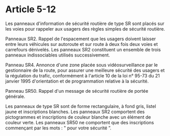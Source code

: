 # Article 5-12

Les panneaux d'information de sécurité routière de type SR sont placés sur les voies pour rappeler aux usagers des règles simples de sécurité routière.

Panneaux SR2. Rappel de l'espacement que les usagers doivent laisser entre leurs véhicules sur autoroute et sur route à deux fois deux voies et carrefours dénivelés. Les panneaux SR2 constituent un ensemble de trois panneaux indissociables utilisés successivement.

Panneau SR4. Annonce d'une zone placée sous vidéosurveillance par le gestionnaire de la route, pour assurer une meilleure sécurité des usagers et la régulation du trafic, conformément à l'article 10 de la loi n° 95-73 du 21 janvier 1995 d'orientation et de programmation relative à la sécurité.

Panneau SR50. Rappel d'un message de sécurité routière de portée générale.

Les panneaux de type SR sont de forme rectangulaire, à fond gris, listel jaune et inscriptions blanches. Les panneaux SR2 comportent des pictogrammes et inscriptions de couleur blanche avec un élément de couleur verte. Les panneaux SR50 ne comportent que des inscriptions commençant par les mots : " pour votre sécurité ”.
